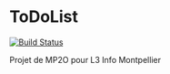 # ToDoList

[![Build Status](https://travis-ci.org/Cook01/ToDoList.svg?branch=master)](https://travis-ci.org/Cook01/ToDoList)

Projet de MP2O pour L3 Info Montpellier
